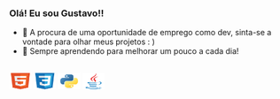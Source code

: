 ### Olá! Eu sou Gustavo!!
- 🔭 A procura de uma oportunidade de emprego como dev, sinta-se a vontade para olhar meus projetos : )
- 🌱 Sempre aprendendo para melhorar um pouco a cada dia!
<div style="display: inline_block"><br>
  <img align="center" alt="Rafa-HTML" height="30" width="40" src="https://raw.githubusercontent.com/devicons/devicon/master/icons/html5/html5-original.svg">
  <img align="center" alt="Rafa-CSS" height="30" width="40" src="https://raw.githubusercontent.com/devicons/devicon/master/icons/css3/css3-original.svg">
  <img align="center" alt="Rafa-Python" height="30" width="40" src="https://raw.githubusercontent.com/devicons/devicon/master/icons/python/python-original.svg">
  <img align="center" alt="Rafa-Csharp" height="30" width="40" src="https://raw.githubusercontent.com/devicons/devicon/master/icons/java/java-original.svg">
  <link rel="stylesheet" type='text/css' href="https://cdn.jsdelivr.net/gh/devicons/devicon@latest/devicon.min.css" />
          
</div>
